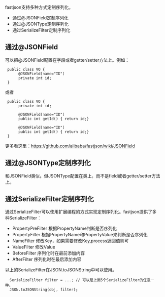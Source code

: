 fastjson支持多种方式定制序列化。
* 通过@JSONField定制序列化
* 通过@JSONType定制序列化
* 通过SerializeFilter定制序列化

## 通过@JSONField
可以把@JSONField配置在字段或者getter/setter方法上。例如：

     public class VO {
          @JSONField(name="ID")
          private int id;
     }

或者

     public class VO {
          private int id;
     
          @JSONField(name="ID")
          public int getId() { return id;}
          
          @JSONField(name="ID")
          public int getId() { return id;}
     }

更多看这里：https://github.com/alibaba/fastjson/wiki/JSONField

## 通过@JSONType定制序列化
和JSONField类似，但JSONType配置在类上，而不是field或者getter/setter方法上。

## 通过SerializeFilter定制序列化
通过SerializeFilter可以使用扩展编程的方式实现定制序列化。fastjson提供了多种SerializeFilter：
* PropertyPreFilter 根据PropertyName判断是否序列化
* PropertyFilter 根据PropertyName和PropertyValue来判断是否序列化
* NameFilter 修改Key，如果需要修改Key,process返回值则可
* ValueFilter 修改Value
* BeforeFilter 序列化时在最前添加内容
* AfterFilter 序列化时在最后添加内容

以上的SerializeFilter在JSON.toJSONString中可以使用。

      SerializeFilter filter = ...; // 可以是上面5个SerializeFilter的任意一种。
      JSON.toJSONString(obj, filter);
